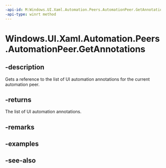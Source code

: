 ```yaml
---
-api-id: M:Windows.UI.Xaml.Automation.Peers.AutomationPeer.GetAnnotations
-api-type: winrt method
---
```


<!-- Method syntax
public Windows.Foundation.Collections.IVector<Windows.UI.Xaml.Automation.Peers.AutomationPeerAnnotation> GetAnnotations()
-->

# Windows.UI.Xaml.Automation.Peers.AutomationPeer.GetAnnotations

## -description
Gets a reference to the list of UI automation annotations for the current automation peer.



## -returns
The list of UI automation annotations.

## -remarks

## -examples

## -see-also
